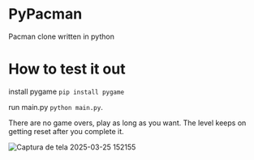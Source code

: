 # PyPacman
Pacman clone written in python

# How to test it out

install pygame `pip install pygame`

run main.py `python main.py`.

There are no game overs, play as long as you want. The level keeps on getting reset after you complete it.

![Captura de tela 2025-03-25 152155](https://github.com/user-attachments/assets/8e40b538-c3dd-43be-bbf3-5fa24f0d0eda)
